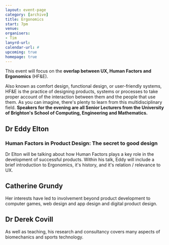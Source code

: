 ```yaml
---
layout: event-page
category: [archive]
title: Ergonomics
start: 7pm
venue: 
organisers: 
- Tim
lanyrd-url: 
calendar-url: #
upcoming: true
homepage: true
---
```


This event will focus on the **overlap between UX, Human Factors and Ergonomics** (HF&E).

Also known as comfort design, functional design, or user-friendly systems, HF&E is the practice of designing products, systems or processes to take proper account of the interaction between them and the people that use them. As you can imagine, there's plenty to learn from this multidisciplinary field. **Speakers for the evening are all Senior Lecturers from the University of Brighton's School of Computing, Engineering and Mathematics.**

## Dr Eddy Elton
### Human Factors in Product Design: The secret to good design

Dr Elton will be talking about how Human Factors plays a key role in the development of successful products.  Within his talk, Eddy will include a brief introduction to Ergonomics, it's history, and it's relation / relevance to UX.

## Catherine Grundy
Her interests have led to involvement beyond product development to computer games, web design and app design and digital product design.

## Dr Derek Covill
As well as teaching, his research and consultancy covers many aspects of biomechanics and sports technology.